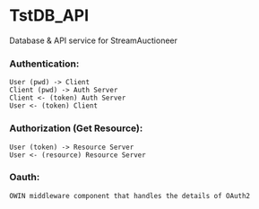 # TstDB_API
Database &amp; API service for StreamAuctioneer

### Authentication:
    User (pwd) -> Client
    Client (pwd) -> Auth Server
    Client <- (token) Auth Server
    User <- (token) Client
  
### Authorization (Get Resource):
    User (token) -> Resource Server
    User <- (resource) Resource Server

### Oauth:
    OWIN middleware component that handles the details of OAuth2
